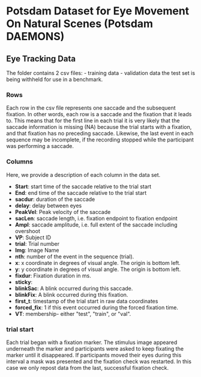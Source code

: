 # Potsdam Dataset for Eye Movement On Natural Scenes (Potsdam DAEMONS) 
## Eye Tracking Data

The folder contains 2 csv files:
    - training data
    - validation data
the test set is being withheld for use in a benchmark.

### Rows
Each row in the csv file represents one saccade and the subsequent fixation. In other words, each row is a saccade and the fixation that it leads to.
This means that for the first line in each trial it is very likely that the saccade information is missing (NA) because the trial starts with a fixation, and that fixation has no preceding saccade.
Likewise, the last event in each sequence may be incomplete, if the recording stopped while the participant was performing a saccade.

### Columns
Here, we provide a description of each column in the data set.

- **Start**: start time of the saccade relative to the trial start
- **End**: end time of the saccade relative to the trial start
- **sacdur**: duration of the saccade
- **delay**: delay between eyes
- **PeakVel**: Peak velocity of the saccade
- **sacLen**: saccade length, i.e. fixation endpoint to  fixation endpoint
- **Ampl**: saccade amplitude, i.e. full extent of the saccade including overshoot
- **VP**: Subject ID
- **trial**: Trial number
- **Img**: Image Name
- **nth**: number of the event in the sequence (trial).
- **x**: x coordinate in degrees of visual angle. The origin is bottom left.
- **y**: y coordinate in degrees of visual angle. The origin is bottom left.
- **fixdur**: Fixation duration in ms.
- **sticky**:
- **blinkSac**: A blink occurred during this saccade.
- **blinkFix**: A blink occurred during this fixation.
- **first_t**: timestamp of the trial start in raw data coordinates
- **forced_fix**: 1 if this event occurred during the forced fixation time.
- **VT**: membership- either "test", "train", or "val".

### trial start

Each trial began with a fixation marker. The stimulus image appeared underneath the marker and participants were asked to keep fixating the marker until it disappeared. If participants moved their eyes during this interval a mask was presented and the fixation check was restarted. In this case we only repost data from the last, successful fixation check.
